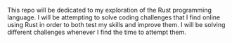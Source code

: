 This repo will be dedicated to my exploration of the Rust programming language.
I will be attempting to solve coding challenges that I find online using Rust in order to both test my skills and improve them. 
I will be solving different challenges whenever I find the time to attempt them.

